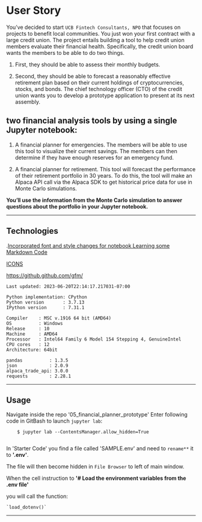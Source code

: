 # User Story

You’ve decided to start `UCB Fintech Consultants, NPO` that focuses on projects to benefit local communities. You just won your first contract with a large credit union. The project entails building a tool to help credit union members evaluate their financial health. Specifically, the credit union board wants the members to be able to do two things. 

1) First, they should be able to assess their monthly budgets. 

2) Second, they should be able to forecast a reasonably effective retirement plan based on their current holdings of cryptocurrencies, stocks, and bonds. The chief technology officer (CTO) of the credit union wants you to develop a prototype application to present at its next assembly.

## two financial analysis tools by using a single Jupyter notebook:

1) A financial planner for emergencies. The members will be able to use this tool to visualize their current savings. The members can then determine if they have enough reserves for an emergency fund.

2) A financial planner for retirement. This tool will forecast the performance of their retirement portfolio in 30 years. To do this, the tool will make an Alpaca API call via the Alpaca SDK to get historical price data for use in Monte Carlo simulations.

**You’ll use the information from the Monte Carlo simulation to answer questions about the portfolio in your Jupyter notebook.**


----



## Technologies

.[Incorporated font and style changes for notebook Learning some Markdown Code](https://www.markdownguide.org/)

[ICONS](https://fontawesome.com/icons)

https://github.github.com/gfm/

```
Last updated: 2023-06-20T22:14:17.217031-07:00

Python implementation: CPython
Python version       : 3.7.13
IPython version      : 7.31.1

Compiler    : MSC v.1916 64 bit (AMD64)
OS          : Windows
Release     : 10
Machine     : AMD64
Processor   : Intel64 Family 6 Model 154 Stepping 4, GenuineIntel
CPU cores   : 12
Architecture: 64bit

pandas          : 1.3.5
json            : 2.0.9
alpaca_trade_api: 3.0.0
requests        : 2.28.1
```

---

## Usage

Navigate inside the repo '05_financial_planner_prototype'
Enter following code in GitBash to launch `jupyter lab`: 

```
    $ jupyter lab --ContentsManager.allow_hidden=True
   
```

In 'Starter Code' you find a file called 'SAMPLE.env'  and need to `rename**` it to **'.env'**. 

The file will then become hidden in `File Browser` to left of main window.  

When the cell instruction to **'# Load the environment variables from the .env file'**

you will call the function:

    `load_dotenv()`
    
---


